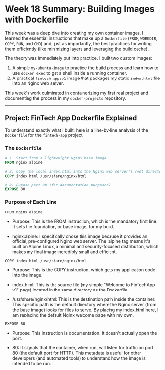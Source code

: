 # Week 18 Summary: Building Images with Dockerfile

This week was a deep dive into creating my own container images. I learned the essential instructions that make up a `Dockerfile` (`FROM`, `WORKDIR`, `COPY`, `RUN`, and `CMD`) and, just as importantly, the best practices for writing them efficiently (like minimizing layers and leveraging the build cache).

The theory was immediately put into practice. I built two custom images:
1.  A simple `my-ubuntu-image` to practice the build process and learn how to use `docker exec` to get a shell inside a running container.
2.  A practical `fintech-app:v1` image that packages my static `index.html` file into an Nginx web server.

This week's work culminated in containerizing my first real project and documenting the process in my `docker-projects` repository.

---

## Project: FinTech App Dockerfile Explained

To understand exactly what I built, here is a line-by-line analysis of the `Dockerfile` for the `fintech-app` project.

### The `Dockerfile`

```dockerfile
# 1. Start from a lightweight Nginx base image
FROM nginx:alpine

# 2. Copy the local index.html into the Nginx web server's root directory
COPY index.html /usr/share/nginx/html

# 3. Expose port 80 (for documentation purposes)
EXPOSE 80
```



### Purpose of Each Line
`FROM nginx:alpine`

- Purpose: This is the FROM instruction, which is the mandatory first line. It sets the foundation, or base image, for my build.

- nginx:alpine: I specifically chose this image because it provides an official, pre-configured Nginx web server. The :alpine tag means it's built on Alpine Linux, a minimal and security-focused distribution, which makes my final image incredibly small and efficient.

`COPY index.html /usr/share/nginx/html`

- Purpose: This is the COPY instruction, which gets my application code into the image.

- index.html: This is the source file (my simple "Welcome to FinTechApp v1" page) located in the same directory as the Dockerfile.

- /usr/share/nginx/html: This is the destination path inside the container. This specific path is the default directory where the Nginx server (from the base image) looks for files to serve. By placing my index.html here, I am replacing the default Nginx welcome page with my own.

`EXPOSE 80`

- Purpose: This instruction is documentation. It doesn't actually open the port.

- 80: It signals that the container, when run, will listen for traffic on port 80 (the default port for HTTP). This metadata is useful for other developers (and automated tools) to understand how the image is intended to be run.